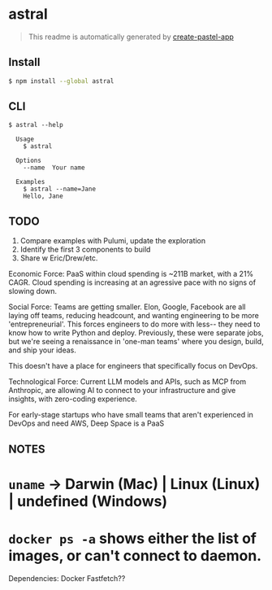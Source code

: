 # astral

> This readme is automatically generated by [create-pastel-app](https://github.com/vadimdemedes/create-pastel-app)

## Install

```bash
$ npm install --global astral
```

## CLI

```
$ astral --help

  Usage
    $ astral

  Options
    --name  Your name

  Examples
    $ astral --name=Jane
    Hello, Jane
```


## TODO
1. Compare examples with Pulumi, update the exploration
2. Identify the first 3 components to build
3. Share w Eric/Drew/etc.

Economic Force: PaaS within cloud spending is ~211B market, with a 21% CAGR. Cloud spending is increasing at an agressive pace with no signs of slowing down.

Social Force: Teams are getting smaller. Elon, Google, Facebook are all laying off teams, reducing headcount, and wanting engineering to be more 'entrepreneurial'. This forces engineers to do more with less-- they need to know how to write Python and deploy.
Previously, these were separate jobs, but we're seeing a renaissance in 'one-man teams' where you design, build, and ship your ideas.

This doesn't have a place for engineers that specifically focus on DevOps.

Technological Force: Current LLM models and APIs, such as MCP from Anthropic, are allowing AI to connect to your infrastructure and give insights, with zero-coding experience.

For early-stage startups
who have small teams that aren't experienced in DevOps and need AWS,
Deep Space is a PaaS





## NOTES
# `uname` -> Darwin (Mac) | Linux (Linux) | undefined (Windows)
# `docker ps -a` shows either the list of images, or can't connect to daemon.


Dependencies:
Docker
Fastfetch??
